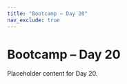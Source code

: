 ```yaml
---
title: "Bootcamp – Day 20"
nav_exclude: true
---
```


# Bootcamp – Day 20

Placeholder content for Day 20.
